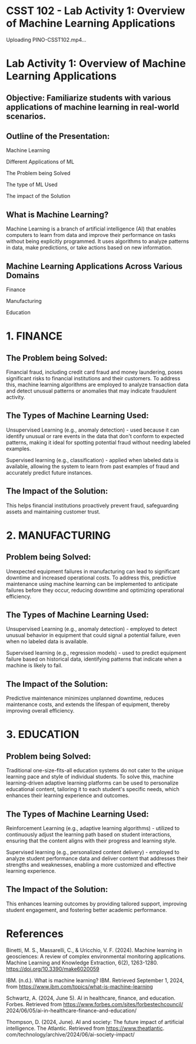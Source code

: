 # CSST 102 - Lab Activity 1: Overview of Machine Learning Applications

Uploading PINO-CSST102.mp4…



# Lab Activity 1: Overview of Machine Learning Applications

## Objective: Familiarize students with various applications of machine learning in real-world scenarios.

## Outline of the Presentation:
Machine Learning

Different Applications of ML

The Problem being Solved

The type of ML Used

The impact of the Solution

## What is Machine Learning?
   Machine Learning is a branch of artificial intelligence (AI) that enables computers 
   to learn from data and improve their performance on tasks without being explicitly 
   programmed. It uses algorithms to analyze patterns in data, make predictions, or take 
   actions based on new information. 

## Machine Learning Applications Across Various Domains
Finance

Manufacturing

Education


# 1. FINANCE
## The Problem being Solved:
  Financial fraud, including credit card fraud and money laundering, poses significant 
  risks to financial institutions and their customers. To address this, machine learning 
  algorithms are employed to analyze transaction data and detect unusual patterns or 
  anomalies that may indicate fraudulent activity.

 ## The Types of Machine Learning  Used:
  Unsupervised Learning (e.g., anomaly detection) - used because it can identify unusual 
  or rare events in the data that don't conform to expected patterns, making it ideal for 
  spotting potential fraud without needing labeled examples. 


  Supervised learning (e.g., classification) - applied when labeled data is available, 
  allowing the system  to learn from past examples of fraud and accurately predict future 
  instances. 

  ## The Impact of the Solution:
  This helps financial institutions proactively prevent fraud, safeguarding assets and maintaining 
  customer trust.

# 2. MANUFACTURING
## Problem being Solved:
  Unexpected equipment failures in manufacturing can lead to significant downtime and increased 
  operational costs. To address this, predictive maintenance using machine learning can be 
  implemented to anticipate failures before they occur, reducing downtime and optimizing operational 
  efficiency.


   ## The Types of Machine Learning  Used:
  Unsupervised Learning (e.g., anomaly detection) -  employed to detect unusual behavior in 
  equipment that could signal a potential failure, even when no labeled data is available.


  Supervised learning (e.g., regression models) - used to predict equipment failure based 
  on historical data, identifying patterns that indicate when a machine is likely to fail.

  ## The Impact of the Solution:
  Predictive maintenance minimizes unplanned downtime, reduces maintenance costs, and 
  extends the lifespan of equipment, thereby improving overall efficiency.

 
  # 3. EDUCATION
## Problem being Solved:
 Traditional one-size-fits-all education systems do not cater to the unique learning 
 pace and style of individual students. To solve this, machine learning-driven adaptive 
 learning platforms can be used to personalize educational content, tailoring it to each 
 student's specific needs, which enhances their learning experience and outcomes.


   ## The Types of Machine Learning  Used:
  Reinforcement Learning (e.g., adaptive learning algorithms) -  utilized to continuously 
  adjust the learning path based on student interactions, ensuring that the content aligns 
  with their progress and learning style. 

  Supervised learning (e.g., personalized content delivery) - employed to analyze student 
  performance data and deliver content that addresses their strengths and weaknesses, 
  enabling a more customized and effective learning experience.
  
  ## The Impact of the Solution:
  This enhances learning outcomes by providing tailored support, improving student 
  engagement, and fostering better academic performance.

  # References
  Binetti, M. S., Massarelli, C., & Uricchio, V. F. (2024). Machine learning in 
  geosciences: A review of complex environmental monitoring applications. 
  Machine Learning and Knowledge Extraction, 6(2), 1263-1280. https://doi.org/10.3390/make6020059

  IBM. (n.d.). What is machine learning? IBM. Retrieved September 1, 2024, from 
  https://www.ibm.com/topics/what-is-machine-learning

  Schwartz, A. (2024, June 5). AI in healthcare, finance, and education. 
  Forbes. Retrieved from https://www.forbes.com/sites/forbestechcouncil/
  2024/06/05/ai-in-healthcare-finance-and-education/

  Thompson, D. (2024, June). AI and society: The future impact of artificial 
  intelligence. The Atlantic. Retrieved from https://www.theatlantic.
  com/technology/archive/2024/06/ai-society-impact/
